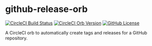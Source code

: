 # github-release-orb

[![CircleCI Build Status](https://circleci.com/gh/duffn/github-release-orb.svg?style=shield "CircleCI Build Status")](https://circleci.com/gh/duffn/github-release-orb) [![CircleCI Orb Version](https://img.shields.io/badge/endpoint.svg?url=https://badges.circleci.io/orb/duffn/github-release)](https://circleci.com/orbs/registry/orb/duffn/github-release) [![GitHub License](https://img.shields.io/badge/license-MIT-lightgrey.svg)](https://raw.githubusercontent.com/duffn/github-release-orb/master/LICENSE)

A CircleCI orb to automatically create tags and releases for a GitHub repository.
